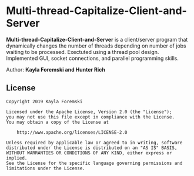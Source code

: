 # Multi-thread-Capitalize-Client-and-Server

**Multi-thread-Capitalize-Client-and-Server** is a client/server program that dynamically changes the number of threads depending on number of jobs waiting to be processed. Exectuted using a thread pool design. Implemented GUI, socket connections, and parallel programming skills.

Author: **Kayla Foremski and Hunter Rich**

## License

    Copyright 2019 Kayla Foremski

    Licensed under the Apache License, Version 2.0 (the "License");
    you may not use this file except in compliance with the License.
    You may obtain a copy of the License at

        http://www.apache.org/licenses/LICENSE-2.0

    Unless required by applicable law or agreed to in writing, software
    distributed under the License is distributed on an "AS IS" BASIS,
    WITHOUT WARRANTIES OR CONDITIONS OF ANY KIND, either express or implied.
    See the License for the specific language governing permissions and
    limitations under the License.
